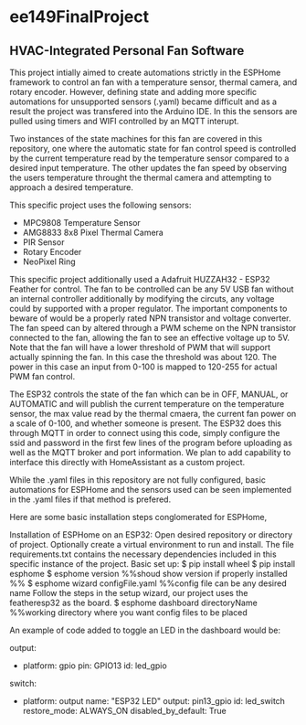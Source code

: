 # ee149FinalProject
## HVAC-Integrated Personal Fan Software

This project intially aimed to create automations strictly in the ESPHome framework to control an fan with a temperature sensor, thermal camera, and rotary encoder. However, defining state and adding more specific automations for unsupported sensors (.yaml) became difficult and as a result the project was transfered into the Arduino IDE. In this the sensors are pulled using timers and WIFI controlled by an MQTT interupt.

Two instances of the state machines for this fan are covered in this repository, one where the automatic state for fan control speed is controlled by the current temperature read by the temperature sensor compared to a desired input temperature. The other updates the fan speed by observing the users temperature throught the thermal camera and attempting to approach a desired temperature.

This specific project uses the following sensors:
- MPC9808 Temperature Sensor
- AMG8833 8x8 Pixel Thermal Camera
- PIR Sensor
- Rotary Encoder
- NeoPixel Ring

This specific project additionally used a Adafruit HUZZAH32 - ESP32 Feather for control. The fan to be controlled can be any 5V USB fan without an internal controller additionally by modifying the circuts, any voltage could by supported with a proper regulator. The important components to beware of would be a properly rated NPN transistor and voltage converter. The fan speed can by altered through a PWM scheme on the NPN transistor connected to the fan, allowing the fan to see an effective voltage up to 5V. Note that the fan will have a lower threshold of PWM that will support actually spinning the fan. In this case the threshold was about 120. The power in this case an input from 0-100 is mapped to 120-255 for actual PWM fan control.

The ESP32 controls the state of the fan which can be in OFF, MANUAL, or AUTOMATIC and will publish the current temperature on the temperature sensor, the max value read by the thermal cmaera, the current fan power on a scale of 0-100, and whether someone is present. The ESP32 does this through MQTT in order to connect using this code, simply configure the ssid and password in the first few lines of the program before uploading as well as the MQTT broker and port information. We plan to add capability to interface this directly with HomeAssistant as a custom project. 

While the .yaml files in this repository are not fully configured, basic automations for ESPHome and the sensors used can be seen implemented in the .yaml files if that method is prefered. 

Here are some basic installation steps conglomerated for ESPHome, 

Installation of ESPHome on an ESP32:
Open desired repository or directory of project.
Optionally create a virtual environment to run and install.
The file requirements.txt contains the necessary dependencies included in this specific instance of the project.
Basic set up:
$ pip install wheel
$ pip install esphome
$ esphome version %%shoud show version if properly installed %%
$ esphome wizard configFile.yaml %%config file can be any desired name
Follow the steps in the setup wizard, our project uses the featheresp32 as the board.
$ esphome dashboard directoryName %%working directory where you want config files to be placed

An example of code added to toggle an LED in the dashboard would be:

output:
  - platform: gpio
    pin: GPIO13
    id: led_gpio

switch:
  - platform: output
    name: "ESP32 LED"
    output: pin13_gpio
    id: led_switch
    restore_mode: ALWAYS_ON
    disabled_by_default: True

